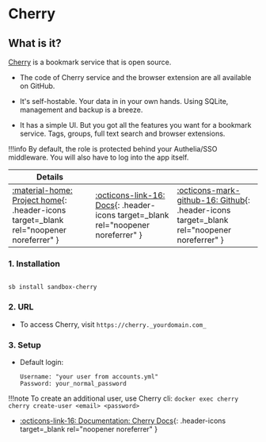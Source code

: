 # Cherry

## What is it?

[Cherry](https://cherry.haishan.me/) is a bookmark service that is open source.

- The code of Cherry service and the browser extension are all available on GitHub.

- It's self-hostable. Your data in in your own hands. Using SQLite, management and backup is a breeze.

- It has a simple UI. But you got all the features you want for a bookmark service. Tags, groups, full text search and browser extensions.

!!!info
    By default, the role is protected behind your Authelia/SSO middleware. You will also have to log into the app itself.

| Details     |             |             |
|-------------|-------------|-------------|
| [:material-home: Project home](https://cherry.haishan.me/){: .header-icons target=_blank rel="noopener noreferrer" } | [:octicons-link-16: Docs](https://cherry.haishan.me/docs/intro){: .header-icons target=_blank rel="noopener noreferrer" } | [:octicons-mark-github-16: Github](https://github.com/haishanh/cherry){: .header-icons target=_blank rel="noopener noreferrer" } |

### 1. Installation

``` shell

sb install sandbox-cherry

```

### 2. URL

- To access Cherry, visit `https://cherry._yourdomain.com_`

### 3. Setup

- Default login:

  ``` { .yaml}
  Username: "your user from accounts.yml"
  Password: your_normal_password
  ```

!!!note
    To create an additional user, use Cherry cli: `docker exec cherry cherry create-user <email> <password>`

- [:octicons-link-16: Documentation: Cherry Docs](https://cherry.haishan.me/docs/intro){: .header-icons target=_blank rel="noopener noreferrer" }
